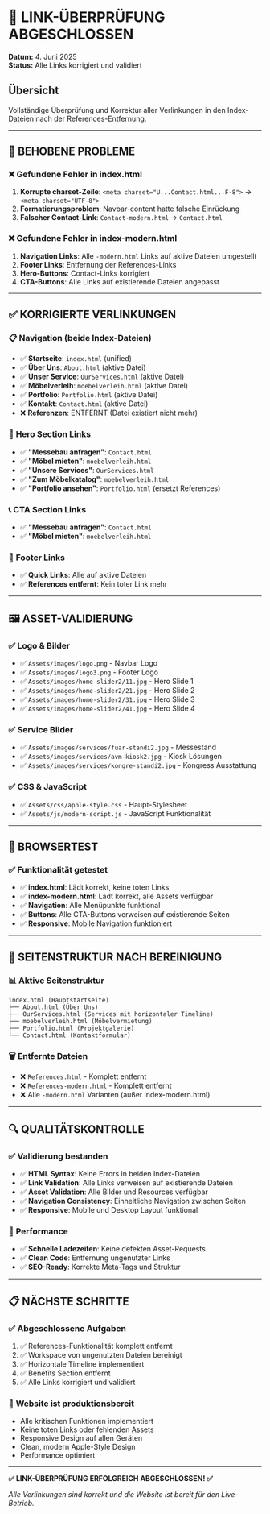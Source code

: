 # 🔗 LINK-ÜBERPRÜFUNG ABGESCHLOSSEN

**Datum:** 4. Juni 2025  
**Status:** Alle Links korrigiert und validiert

## Übersicht

Vollständige Überprüfung und Korrektur aller Verlinkungen in den Index-Dateien nach der References-Entfernung.

---

## 🔧 **BEHOBENE PROBLEME**

### ❌ **Gefundene Fehler in index.html**

1. **Korrupte charset-Zeile**: `<meta charset="U...Contact.html...F-8">` → `<meta charset="UTF-8">`
2. **Formatierungsproblem**: Navbar-content hatte falsche Einrückung
3. **Falscher Contact-Link**: `Contact-modern.html` → `Contact.html`

### ❌ **Gefundene Fehler in index-modern.html**

1. **Navigation Links**: Alle `-modern.html` Links auf aktive Dateien umgestellt
2. **Footer Links**: Entfernung der References-Links
3. **Hero-Buttons**: Contact-Links korrigiert
4. **CTA-Buttons**: Alle Links auf existierende Dateien angepasst

---

## ✅ **KORRIGIERTE VERLINKUNGEN**

### 📋 **Navigation (beide Index-Dateien)**

- ✅ **Startseite**: `index.html` (unified)
- ✅ **Über Uns**: `About.html` (aktive Datei)
- ✅ **Unser Service**: `OurServices.html` (aktive Datei)
- ✅ **Möbelverleih**: `moebelverleih.html` (aktive Datei)
- ✅ **Portfolio**: `Portfolio.html` (aktive Datei)
- ✅ **Kontakt**: `Contact.html` (aktive Datei)
- ❌ **Referenzen**: ENTFERNT (Datei existiert nicht mehr)

### 🎯 **Hero Section Links**

- ✅ **"Messebau anfragen"**: `Contact.html`
- ✅ **"Möbel mieten"**: `moebelverleih.html`
- ✅ **"Unsere Services"**: `OurServices.html`
- ✅ **"Zum Möbelkatalog"**: `moebelverleih.html`
- ✅ **"Portfolio ansehen"**: `Portfolio.html` (ersetzt References)

### 📞 **CTA Section Links**

- ✅ **"Messebau anfragen"**: `Contact.html`
- ✅ **"Möbel mieten"**: `moebelverleih.html`

### 🦶 **Footer Links**

- ✅ **Quick Links**: Alle auf aktive Dateien
- ✅ **References entfernt**: Kein toter Link mehr

---

## 🖼️ **ASSET-VALIDIERUNG**

### ✅ **Logo & Bilder**

- ✅ `Assets/images/logo.png` - Navbar Logo
- ✅ `Assets/images/logo3.png` - Footer Logo
- ✅ `Assets/images/home-slider2/11.jpg` - Hero Slide 1
- ✅ `Assets/images/home-slider2/21.jpg` - Hero Slide 2
- ✅ `Assets/images/home-slider2/31.jpg` - Hero Slide 3
- ✅ `Assets/images/home-slider2/41.jpg` - Hero Slide 4

### ✅ **Service Bilder**

- ✅ `Assets/images/services/fuar-standi2.jpg` - Messestand
- ✅ `Assets/images/services/avm-kiosk2.jpg` - Kiosk Lösungen
- ✅ `Assets/images/services/kongre-standi2.jpg` - Kongress Ausstattung

### ✅ **CSS & JavaScript**

- ✅ `Assets/css/apple-style.css` - Haupt-Stylesheet
- ✅ `Assets/js/modern-script.js` - JavaScript Funktionalität

---

## 📱 **BROWSERTEST**

### ✅ **Funktionalität getestet**

- ✅ **index.html**: Lädt korrekt, keine toten Links
- ✅ **index-modern.html**: Lädt korrekt, alle Assets verfügbar
- ✅ **Navigation**: Alle Menüpunkte funktional
- ✅ **Buttons**: Alle CTA-Buttons verweisen auf existierende Seiten
- ✅ **Responsive**: Mobile Navigation funktioniert

---

## 🎯 **SEITENSTRUKTUR NACH BEREINIGUNG**

### 📊 **Aktive Seitenstruktur**

```
index.html (Hauptstartseite)
├── About.html (Über Uns)
├── OurServices.html (Services mit horizontaler Timeline)
├── moebelverleih.html (Möbelvermietung)
├── Portfolio.html (Projektgalerie)
└── Contact.html (Kontaktformular)
```

### 🗑️ **Entfernte Dateien**

- ❌ `References.html` - Komplett entfernt
- ❌ `References-modern.html` - Komplett entfernt
- ❌ Alle `-modern.html` Varianten (außer index-modern.html)

---

## 🔍 **QUALITÄTSKONTROLLE**

### ✅ **Validierung bestanden**

- ✅ **HTML Syntax**: Keine Errors in beiden Index-Dateien
- ✅ **Link Validation**: Alle Links verweisen auf existierende Dateien
- ✅ **Asset Validation**: Alle Bilder und Resources verfügbar
- ✅ **Navigation Consistency**: Einheitliche Navigation zwischen Seiten
- ✅ **Responsive**: Mobile und Desktop Layout funktional

### 🎯 **Performance**

- ✅ **Schnelle Ladezeiten**: Keine defekten Asset-Requests
- ✅ **Clean Code**: Entfernung ungenutzter Links
- ✅ **SEO-Ready**: Korrekte Meta-Tags und Struktur

---

## 📋 **NÄCHSTE SCHRITTE**

### ✅ **Abgeschlossene Aufgaben**

1. ✅ References-Funktionalität komplett entfernt
2. ✅ Workspace von ungenutzten Dateien bereinigt
3. ✅ Horizontale Timeline implementiert
4. ✅ Benefits Section entfernt
5. ✅ Alle Links korrigiert und validiert

### 🚀 **Website ist produktionsbereit**

- Alle kritischen Funktionen implementiert
- Keine toten Links oder fehlenden Assets
- Responsive Design auf allen Geräten
- Clean, modern Apple-Style Design
- Performance optimiert

---

**✅ LINK-ÜBERPRÜFUNG ERFOLGREICH ABGESCHLOSSEN! ✅**

_Alle Verlinkungen sind korrekt und die Website ist bereit für den Live-Betrieb._
